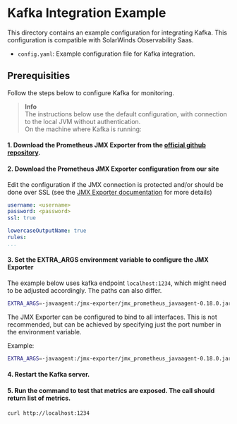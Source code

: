 # Kafka Integration Example

This directory contains an example configuration for integrating Kafka. This configuration is compatible with SolarWinds Observability Saas.

- `config.yaml`: Example configuration file for Kafka integration.

## Prerequisities

Follow the steps below to configure Kafka for monitoring.

> **Info**  
> The instructions below use the default configuration, with connection to the local JVM without authentication.  
On the machine where Kafka is running:

#### 1. Download the Prometheus JMX Exporter from the [official github repository](https://github.com/prometheus/jmx_exporter).

#### 2. Download the Prometheus JMX Exporter configuration from our site 

Edit the configuration if the JMX connection is protected and/or should be done over SSL (see the [JMX Exporter documentation](https://github.com/prometheus/jmx_exporter#configuration) for more details)

```yaml
username: <username>
password: <password>
ssl: true

lowercaseOutputName: true
rules:
...
```

#### 3. Set the EXTRA_ARGS environment variable to configure the JMX Exporter

The example below uses kafka endpoint `localhost:1234`, which might need to be adjusted accordingly. The paths can also differ.


```sh
EXTRA_ARGS=-javaagent:/jmx-exporter/jmx_prometheus_javaagent-0.18.0.jar=localhost:1234:/jmx-exporter/jmx-kafka-config.yml
```

The JMX Exporter can be configured to bind to all interfaces. This is not recommended, but can be achieved by specifying just the port number in the environment variable.

Example:

```sh
EXTRA_ARGS=-javaagent:/jmx-exporter/jmx_prometheus_javaagent-0.18.0.jar=1234:/jmx-exporter/jmx-kafka-config.yml
```

#### 4. Restart the Kafka server.

#### 5. Run the command to test that metrics are exposed. The call should return list of metrics.

```sh
curl http://localhost:1234
```
